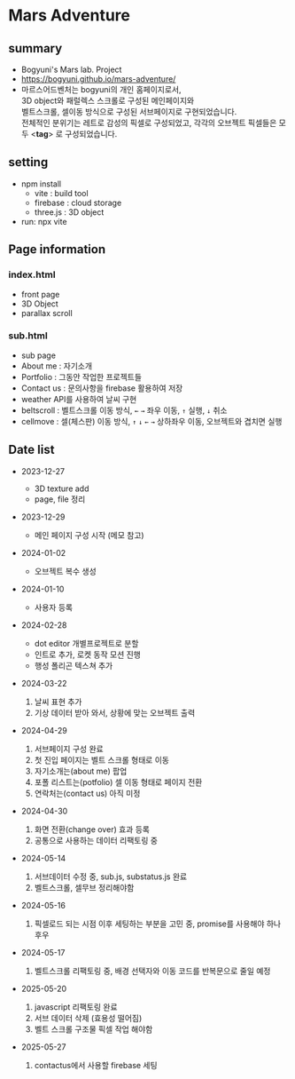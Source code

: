 # Mars Adventure

## summary

- Bogyuni's Mars lab. Project
- https://bogyuni.github.io/mars-adventure/
- 마르스어드벤처는 bogyuni의 개인 홈페이지로서,<br>
  3D object와 패럴렉스 스크롤로 구성된 메인페이지와<br>
  벨트스크롤, 셀이동 방식으로 구성된 서브페이지로 구현되었습니다.<br>
  전체적인 분위기는 레트로 감성의 픽셀로 구성되었고, 각각의 오브젝트 픽셀들은 모두 <**tag**> 로 구성되었습니다.

## setting

- npm install
  - vite : build tool
  - firebase : cloud storage
  - three.js : 3D object
- run: npx vite

## Page information

### index.html

- front page
- 3D Object
- parallax scroll

### sub.html

- sub page
- About me : 자기소개
- Portfolio : 그동안 작업한 프로젝트들
- Contact us : 문의사항을 firebase 활용하여 저장
- weather API를 사용하여 날씨 구현
- beltscroll : 벨트스크롤 이동 방식, `←` `→` 좌우 이동, `↑` 실행, `↓` 취소
- cellmove : 셀(체스판) 이동 방식, `↑` `↓` `←` `→` 상하좌우 이동, 오브젝트와 겹치면 실행

## Date list

- 2023-12-27

  - 3D texture add
  - page, file 정리

- 2023-12-29
  - 메인 페이지 구성 시작 (메모 참고)

* 2024-01-02

  - 오브젝트 복수 생성

* 2024-01-10

  - 사용자 등록

* 2024-02-28

  - dot editor 개별프로젝트로 분할
  - 인트로 추가, 로켓 동작 모션 진행
  - 행성 폴리곤 텍스쳐 추가

* 2024-03-22

  1. 날씨 표현 추가
  2. 기상 데이터 받아 와서, 상황에 맞는 오브젝트 출력

* 2024-04-29

  1. 서브페이지 구성 완료
  2. 첫 진입 페이지는 벨트 스크롤 형태로 이동
  3. 자기소개는(about me) 팝업
  4. 포폴 리스트는(potfolio) 셀 이동 형태로 페이지 전환
  5. 연락처는(contact us) 아직 미정

* 2024-04-30

  1. 화면 전환(change over) 효과 등록
  2. 공통으로 사용하는 데이터 리팩토링 중

* 2024-05-14

  1. 서브데이터 수정 중, sub.js, substatus.js 완료
  2. 벨트스크롤, 셀무브 정리해야함

* 2024-05-16

  1. 픽셀로드 되는 시점 이후 세팅하는 부분을 고민 중, promise를 사용해야 하나 후우

* 2024-05-17

  1. 벨트스크롤 리팩토링 중, 배경 선택자와 이동 코드를 반복문으로 줄일 예정

* 2025-05-20

  1. javascript 리팩토링 완료
  2. 서브 데이터 삭제 (효용성 떨어짐)
  3. 벨트 스크롤 구조물 픽셀 작업 해야함

* 2025-05-27
  1. contactus에서 사용할 firebase 세팅
